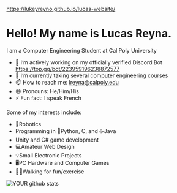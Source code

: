 https://lukeyreyno.github.io/lucas-website/
<h1>Hello! My name is Lucas Reyna.</h1>

I am a Computer Engineering Student at Cal Poly University

- 🔭 I’m actively working on my officially verified Discord Bot
      https://top.gg/bot/223959196238872577
- 🌱 I’m currently taking several computer engineering courses
- 📫 How to reach me: lreyna@calpoly.edu
- 😄 Pronouns: He/Him/His
- ⚡ Fun fact: I speak French

Some of my interests include:
- 🤖Robotics
- Programming in 🐍Python, C, and ☕Java
- Unity and C# game development
- 💻Amateur Web Design
- 💡Small Electronic Projects
- 🖥️PC Hardware and Computer Games
- 🚶‍♂️Walking for fun/exercise



![YOUR github stats](https://github-readme-stats.vercel.app/api?username=LukeyReyno&count_private=true)
